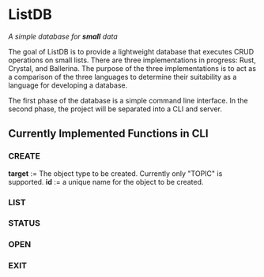 # ListDB

_A simple database for **small** data_

The goal of ListDB is to provide a lightweight database that executes CRUD operations on small lists. There are three implementations in progress: Rust, Crystal, and Ballerina. The purpose of the three implementations is to act as a comparison of the three languages to determine their suitability as a language for developing a database.

The first phase of the database is a simple command line interface. In the second phase, the project will be separated into a CLI and server.

## Currently Implemented Functions in CLI

### CREATE <target> <id>

**target** := The object type to be created. Currently only "TOPIC" is supported.
**id** := a unique name for the object to be created.

### LIST

### STATUS

### OPEN <target> <id>

### EXIT
